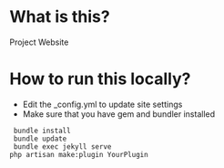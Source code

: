 # What is this?
Project Website

# How to run this locally?

- Edit the _config.yml to update site settings
- Make sure that you have gem and bundler installed

```
 bundle install
 bundle update
 bundle exec jekyll serve
php artisan make:plugin YourPlugin
```